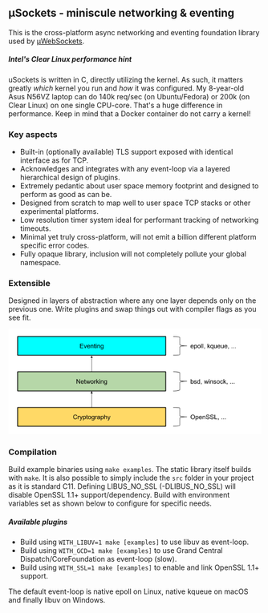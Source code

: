 ## µSockets - miniscule networking & eventing

This is the cross-platform async networking and eventing foundation library used by [µWebSockets](https://github.com/uNetworking/uWebSockets).

##### Intel's Clear Linux performance hint
uSockets is written in C, directly utilizing the kernel. As such, it matters greatly *which* kernel you run and *how* it was configured. My 8-year-old Asus N56VZ laptop can do 140k req/sec (on Ubuntu/Fedora) or 200k (on Clear Linux) on one single CPU-core. That's a huge difference in performance. Keep in mind that a Docker container do not carry a kernel!

### Key aspects

* Built-in (optionally available) TLS support exposed with identical interface as for TCP.
* Acknowledges and integrates with any event-loop via a layered hierarchical design of plugins.
* Extremely pedantic about user space memory footprint and designed to perform as good as can be.
* Designed from scratch to map well to user space TCP stacks or other experimental platforms.
* Low resolution timer system ideal for performant tracking of networking timeouts.
* Minimal yet truly cross-platform, will not emit a billion different platform specific error codes.
* Fully opaque library, inclusion will not completely pollute your global namespace.

### Extensible

Designed in layers of abstraction where any one layer depends only on the previous one. Write plugins and swap things out with compiler flags as you see fit.

![](misc/layout.png)

### Compilation
Build example binaries using `make examples`. The static library itself builds with `make`. It is also possible to simply include the `src` folder in your project as it is standard C11. Defining LIBUS_NO_SSL (-DLIBUS_NO_SSL) will disable OpenSSL 1.1+ support/dependency. Build with environment variables set as shown below to configure for specific needs.

##### Available plugins
* Build using `WITH_LIBUV=1 make [examples]` to use libuv as event-loop.
* Build using `WITH_GCD=1 make [examples]` to use Grand Central Dispatch/CoreFoundation as event-loop (slow).
* Build using `WITH_SSL=1 make [examples]` to enable and link OpenSSL 1.1+ support.

The default event-loop is native epoll on Linux, native kqueue on macOS and finally libuv on Windows.
